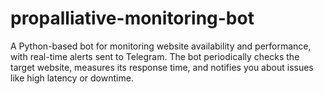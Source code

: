 # propalliative-monitoring-bot
A Python-based bot for monitoring website availability and performance, with real-time alerts sent to Telegram. The bot periodically checks the target website, measures its response time, and notifies you about issues like high latency or downtime.
